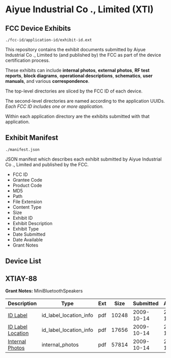 # Aiyue Industrial Co ., Limited (XTI)
## FCC Device Exhibits

```
./fcc-id/application-id/exhibit-id.ext
```

This repository contains the exhibit documents submitted by Aiyue Industrial Co ., Limited to (and published by) the FCC as part of the device certification process.

These exhibits can include **internal photos**, **external photos**, **RF test reports**, **block diagrams**, **operational descriptions**, **schematics**, **user manuals**, and various **correspondence**.

The top-level directories are sliced by the FCC ID of each device.

The second-level directories are named according to the application UUIDs. *Each FCC ID includes one or more application.*

Within each application directory are the exhibits submitted with that application. 

## Exhibit Manifest

```
./manifest.json
```

JSON manifest which describes each exhibit submitted by Aiyue Industrial Co ., Limited and published by the FCC.

- FCC ID
- Grantee Code
- Product Code
- MD5
- Path
- File Extension
- Content Type
- Size
- Exhibit ID
- Exhibit Description
- Exhibit Type
- Date Submitted
- Date Available
- Grant Notes

## Device List
## XTIAY-88
**Grant Notes:** MiniBluetoothSpeakers

| Description | Type | Ext | Size | Submitted | Available |
| ----------- | ---- | --- | ---- | --------- | --------- |
| [ID Label](XTIAY-88/5253167cf3dc9777916297998490bf4e/1183627.pdf) | id_label_location_info | pdf | 10248 | 2009-10-14 | 2009-10-14 |
| [ID Label Location](XTIAY-88/5253167cf3dc9777916297998490bf4e/1183628.pdf) | id_label_location_info | pdf | 17656 | 2009-10-14 | 2009-10-14 |
| [Internal Photos](XTIAY-88/5253167cf3dc9777916297998490bf4e/1183629.pdf) | internal_photos | pdf | 57814 | 2009-10-14 | 2009-10-14 |
